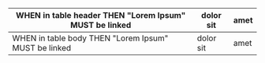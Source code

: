  | WHEN in table header THEN "Lorem Ipsum" MUST be linked   | dolor sit | amet |
 | ---------------------------------------------------------| --------- | ---- |
 | WHEN in table body THEN "Lorem Ipsum" MUST be linked     | dolor sit | amet |
